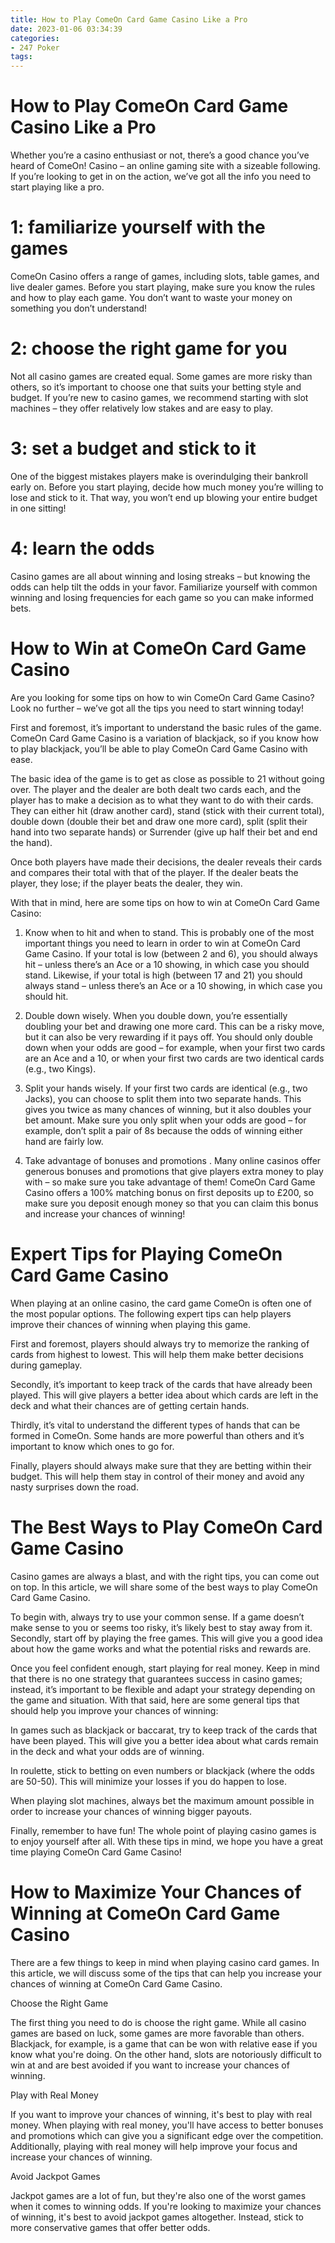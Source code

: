 ```yaml
---
title: How to Play ComeOn Card Game Casino Like a Pro
date: 2023-01-06 03:34:39
categories:
- 247 Poker
tags:
---
```



#  How to Play ComeOn Card Game Casino Like a Pro

Whether you’re a casino enthusiast or not, there’s a good chance you’ve heard of ComeOn! Casino – an online gaming site with a sizeable following. If you’re looking to get in on the action, we’ve got all the info you need to start playing like a pro.

# 1: familiarize yourself with the games

ComeOn Casino offers a range of games, including slots, table games, and live dealer games. Before you start playing, make sure you know the rules and how to play each game. You don’t want to waste your money on something you don’t understand!

# 2: choose the right game for you

Not all casino games are created equal. Some games are more risky than others, so it’s important to choose one that suits your betting style and budget. If you’re new to casino games, we recommend starting with slot machines – they offer relatively low stakes and are easy to play.

# 3: set a budget and stick to it

One of the biggest mistakes players make is overindulging their bankroll early on. Before you start playing, decide how much money you’re willing to lose and stick to it. That way, you won’t end up blowing your entire budget in one sitting!

# 4: learn the odds

Casino games are all about winning and losing streaks – but knowing the odds can help tilt the odds in your favor. Familiarize yourself with common winning and losing frequencies for each game so you can make informed bets.

#  How to Win at ComeOn Card Game Casino

Are you looking for some tips on how to win ComeOn Card Game Casino? Look no further – we’ve got all the tips you need to start winning today!

First and foremost, it’s important to understand the basic rules of the game. ComeOn Card Game Casino is a variation of blackjack, so if you know how to play blackjack, you’ll be able to play ComeOn Card Game Casino with ease.

The basic idea of the game is to get as close as possible to 21 without going over. The player and the dealer are both dealt two cards each, and the player has to make a decision as to what they want to do with their cards. They can either hit (draw another card), stand (stick with their current total), double down (double their bet and draw one more card), split (split their hand into two separate hands) or Surrender (give up half their bet and end the hand).

Once both players have made their decisions, the dealer reveals their cards and compares their total with that of the player. If the dealer beats the player, they lose; if the player beats the dealer, they win.

With that in mind, here are some tips on how to win at ComeOn Card Game Casino:

1. Know when to hit and when to stand. This is probably one of the most important things you need to learn in order to win at ComeOn Card Game Casino. If your total is low (between 2 and 6), you should always hit – unless there’s an Ace or a 10 showing, in which case you should stand. Likewise, if your total is high (between 17 and 21) you should always stand – unless there’s an Ace or a 10 showing, in which case you should hit.

2. Double down wisely. When you double down, you’re essentially doubling your bet and drawing one more card. This can be a risky move, but it can also be very rewarding if it pays off. You should only double down when your odds are good – for example, when your first two cards are an Ace and a 10, or when your first two cards are two identical cards (e.g., two Kings).

3. Split your hands wisely. If your first two cards are identical (e.g., two Jacks), you can choose to split them into two separate hands. This gives you twice as many chances of winning, but it also doubles your bet amount. Make sure you only split when your odds are good – for example, don’t split a pair of 8s because the odds of winning either hand are fairly low.

4. Take advantage of bonuses and promotions . Many online casinos offer generous bonuses and promotions that give players extra money to play with – so make sure you take advantage of them! ComeOn Card Game Casino offers a 100% matching bonus on first deposits up to £200, so make sure you deposit enough money so that you can claim this bonus and increase your chances of winning!

#  Expert Tips for Playing ComeOn Card Game Casino

When playing at an online casino, the card game ComeOn is often one of the most popular options. The following expert tips can help players improve their chances of winning when playing this game.

First and foremost, players should always try to memorize the ranking of cards from highest to lowest. This will help them make better decisions during gameplay.

Secondly, it’s important to keep track of the cards that have already been played. This will give players a better idea about which cards are left in the deck and what their chances are of getting certain hands.

Thirdly, it’s vital to understand the different types of hands that can be formed in ComeOn. Some hands are more powerful than others and it’s important to know which ones to go for.

Finally, players should always make sure that they are betting within their budget. This will help them stay in control of their money and avoid any nasty surprises down the road.

#  The Best Ways to Play ComeOn Card Game Casino

Casino games are always a blast, and with the right tips, you can come out on top. In this article, we will share some of the best ways to play ComeOn Card Game Casino.

To begin with, always try to use your common sense. If a game doesn’t make sense to you or seems too risky, it’s likely best to stay away from it. Secondly, start off by playing the free games. This will give you a good idea about how the game works and what the potential risks and rewards are.

Once you feel confident enough, start playing for real money. Keep in mind that there is no one strategy that guarantees success in casino games; instead, it’s important to be flexible and adapt your strategy depending on the game and situation. With that said, here are some general tips that should help you improve your chances of winning:

In games such as blackjack or baccarat, try to keep track of the cards that have been played. This will give you a better idea about what cards remain in the deck and what your odds are of winning.



In roulette, stick to betting on even numbers or blackjack (where the odds are 50-50). This will minimize your losses if you do happen to lose.



When playing slot machines, always bet the maximum amount possible in order to increase your chances of winning bigger payouts.



Finally, remember to have fun! The whole point of playing casino games is to enjoy yourself after all. With these tips in mind, we hope you have a great time playing ComeOn Card Game Casino!

#  How to Maximize Your Chances of Winning at ComeOn Card Game Casino

There are a few things to keep in mind when playing casino card games. In this article, we will discuss some of the tips that can help you increase your chances of winning at ComeOn Card Game Casino.

Choose the Right Game

The first thing you need to do is choose the right game. While all casino games are based on luck, some games are more favorable than others. Blackjack, for example, is a game that can be won with relative ease if you know what you're doing. On the other hand, slots are notoriously difficult to win at and are best avoided if you want to increase your chances of winning.

Play with Real Money

If you want to improve your chances of winning, it's best to play with real money. When playing with real money, you'll have access to better bonuses and promotions which can give you a significant edge over the competition. Additionally, playing with real money will help improve your focus and increase your chances of winning.

Avoid Jackpot Games

Jackpot games are a lot of fun, but they're also one of the worst games when it comes to winning odds. If you're looking to maximize your chances of winning, it's best to avoid jackpot games altogether. Instead, stick to more conservative games that offer better odds.